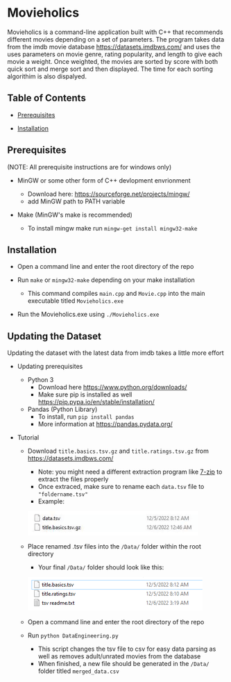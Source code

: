 # Movieholics

Movieholics is a command-line application built with C++ that recommends different movies depending on a set of parameters. 
The program takes data from the imdb movie database https://datasets.imdbws.com/ and uses the uses parameters on movie genre,
rating popularity, and length to give each movie a weight. Once weighted, the movies are sorted by score with both quick sort and merge sort and
then displayed. The time for each sorting algorithim is also dispalyed.

## Table of Contents

- [Prerequisites](#Prerequisites)

- [Installation](#Installation)


## Prerequisites

(NOTE: All prerequisite instructions are for windows only)

- MinGW or some other form of C++ devlopment envrionment
    * Download here: https://sourceforge.net/projects/mingw/
    * add MinGW path to PATH variable

- Make (MinGW's make is recommended)
    - To install mingw make run ```mingw-get install mingw32-make```
## Installation

- Open a command line and enter the root directory of the repo

- Run ```make``` or ```mingw32-make``` depending on your make installation
    - This command compiles ```main.cpp``` and ```Movie.cpp``` into the main executable titled ```Movieholics.exe```

- Run the Movieholics.exe using ```./Movieholics.exe```
## Updating the Dataset

Updating the dataset with the latest data from imdb takes a little more effort

- Updating prerequisites
    - Python 3
        - Download here https://www.python.org/downloads/
        - Make sure pip is installed as well https://pip.pypa.io/en/stable/installation/
    - Pandas (Python Library)
        - To install, run ```pip install pandas```
        - More information at https://pandas.pydata.org/

- Tutorial

    - Download ```title.basics.tsv.gz``` and ```title.ratings.tsv.gz``` from https://datasets.imdbws.com/
        - Note: you might need a different extraction program like [7-zip](https://www.7-zip.org/) to extract
            the files properly
        - Once extraced, make sure to rename each ```data.tsv``` file to ```"foldername.tsv"```
        - Example:
        
        ![](ReadmeResources/file_rename.gif)

    - Place renamed .tsv files into the ```/Data/``` folder within the root directory
        - Your final ```/Data/``` folder should look like this:

        ![](ReadmeResources/data_example.PNG)

    - Open a command line and enter the root directory of the repo

    - Run ```python DataEngineering.py```
        - This script changes the tsv file to csv for easy data parsing
            as well as removes adult/unrated movies from the database
        - When finished, a new file should be generated in the ```/Data/``` folder titled ```merged_data.csv```
